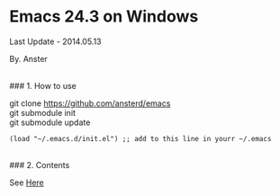 # Emacs 24.3 on Windows

Last Update - 2014.05.13

By. Anster

<br/>
### 1. How to use

git clone https://github.com/ansterd/emacs  
git submodule init  
git submodule update
```
(load "~/.emacs.d/init.el") ;; add to this line in yourr ~/.emacs
```

<br/>
### 2. Contents

See [Here](http://github.com/ansterd/emacs-linux)
